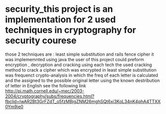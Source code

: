 # security_this project is an implementation for 2 used techniques in cryptography for security courese
those 2 techniques are : least simple substitution and rails fence cipher
it was implememnted using java 
the user of this project could preform encryption , decryption and cracking using each tech
the used cracking method to crack a cipher which was encrypted in least simple substitution was frequenct crypto-analysis
in which the freq of each letter is calculated and the assigned to the possible original letter using the known destribution of letter in English
see the following link
http://pi.math.cornell.edu/~mec/2003-2004/cryptography/subs/frequencies.html?fbclid=IwAR2Bt3GrFZdT_o5fzMBjgZNM26mghSQt6xi3KoL34nK4phA4TTXX0Ym9ie0
